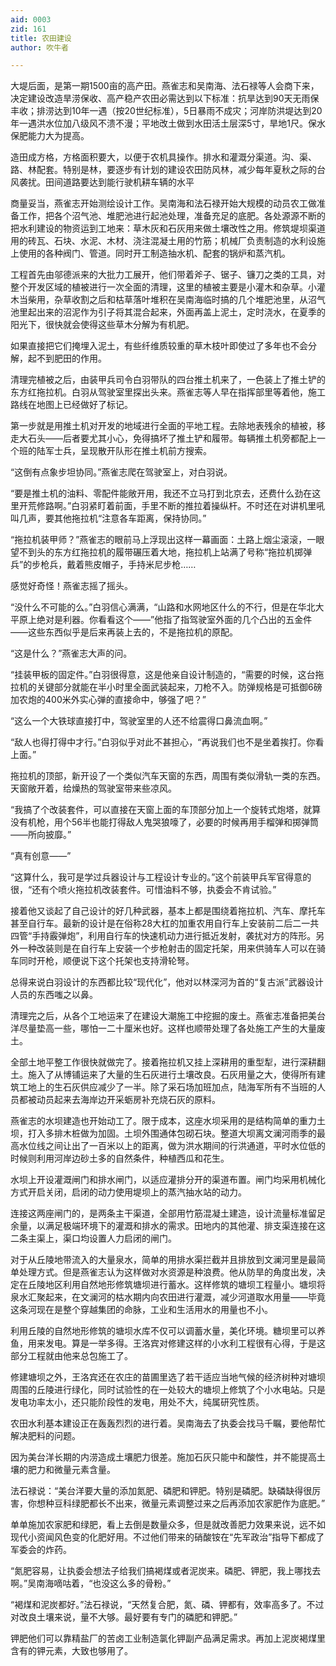 ```yaml
---
aid: 0003
zid: 161
title: 农田建设
author: 吹牛者

---
```




  大堤后面，是第一期1500亩的高产田。燕雀志和吴南海、法石禄等人会商下来，决定建设改造旱涝保收、高产稳产农田必需达到以下标准：抗旱达到90天无雨保丰收；排涝达到10年一遇（按20世纪标准），5日暴雨不成灾；河岸防洪堤达到20年一遇洪水位加八级风不溃不漫；平地改土做到水田活土层深5寸，旱地1尺。保水保肥能力大为提高。

  造田成方格，方格面积要大，以便于农机具操作。排水和灌溉分渠道。沟、渠、路、林配套。特别是林，要逐步有计划的建设农田防风林，减少每年夏秋之际的台风袭扰。田间道路要达到能行驶机耕车辆的水平

  商量妥当，燕雀志开始测绘设计工作。吴南海和法石禄开始大规模的动员农工做准备工作，把各个沼气池、堆肥池进行起池处理，准备充足的底肥。各处源源不断的把水利建设的物资运到工地来：草木灰和石灰用来做土壤改性之用。修筑堤坝渠道用的砖瓦、石块、水泥、木材、浇注混凝土用的竹筋；机械厂负责制造的水利设施上使用的各种阀门、管道。同时开工制造抽水机、配套的锅炉和蒸汽机。

  工程首先由邬德派来的大批力工展开，他们带着斧子、锯子、镰刀之类的工具，对整个开发区域的植被进行一次全面的清理，这里的植被主要是小灌木和杂草。小灌木当柴用，杂草收割之后和枯草落叶堆积在吴南海临时搞的几个堆肥池里，从沼气池里起出来的沼泥作为引子将其混合起来，外面再盖上泥土，定时浇水，在夏季的阳光下，很快就会使得这些草木分解为有机肥。

  如果直接把它们掩埋入泥土，有些纤维质较重的草木枝叶即使过了多年也不会分解，起不到肥田的作用。

  清理完植被之后，由装甲兵司令白羽带队的四台推土机来了，一色装上了推土铲的东方红拖拉机。白羽从驾驶室里探出头来。燕雀志等人早在指挥部里等着他，施工路线在地图上已经做好了标记。

  第一步就是用推土机对开发的地域进行全面的平地工程。去除地表残余的植被，移走大石头——后者要尤其小心，免得搞坏了推土铲和履带。每辆推土机旁都配上一个班的陆军士兵，呈现散开队形在推土机前方搜索。

  “这倒有点象步坦协同。”燕雀志爬在驾驶室上，对白羽说。

  “要是推土机的油料、零配件能敞开用，我还不立马打到北京去，还费什么劲在这里开荒修路啊。”白羽紧盯着前面，手里不断的推拉着操纵杆。不时还在对讲机里吼叫几声，要其他拖拉机“注意各车距离，保持协同。”

  “拖拉机装甲师？”燕雀志的眼前马上浮现出这样一幕画面：土路上烟尘滚滚，一眼望不到头的东方红拖拉机的履带碾压着大地，拖拉机上站满了号称“拖拉机掷弹兵”的步枪兵，戴着熊皮帽子，手持米尼步枪……

  感觉好奇怪！燕雀志摇了摇头。

  “没什么不可能的么。”白羽信心满满，“山路和水网地区什么的不行，但是在华北大平原上绝对是利器。你看看这个——”他指了指驾驶室外面的几个凸出的五金件——这些东西似乎是后来再装上去的，不是拖拉机的原配。

  “这是什么？”燕雀志大声的问。

  “挂装甲板的固定件。”白羽很得意，这是他亲自设计制造的，“需要的时候，这台拖拉机的关键部分就能在半小时里全面武装起来，刀枪不入。防弹规格是可抵御6磅加农炮的400米外实心弹的直接命中，够强了吧？”

  “这么一个大铁球直接打中，驾驶室里的人还不给震得口鼻流血啊。”

  “敌人也得打得中才行。”白羽似乎对此不甚担心，“再说我们也不是坐着挨打。你看上面。”

  拖拉机的顶部，新开设了一个类似汽车天窗的东西，周围有类似滑轨一类的东西。天窗敞开着，给燥热的驾驶室带来些凉风。

  “我搞了个改装套件，可以直接在天窗上面的车顶部分加上一个旋转式炮塔，就算没有机枪，用个56半也能打得敌人鬼哭狼嚎了，必要的时候再用手榴弹和掷弹筒——所向披靡。”

  “真有创意——”

  “这算什么，我可是学过兵器设计与工程设计专业的。”这个前装甲兵军官得意的很，“还有个喷火拖拉机改装套件。可惜油料不够，执委会不肯试验。”

  接着他又谈起了自己设计的好几种武器，基本上都是围绕着拖拉机、汽车、摩托车甚至自行车。最新的设计是在俗称28大杠的加重农用自行车上安装前二后二一共四管“手持霰弹炮”，利用自行车的快速机动力进行抵近发射，袭扰对方的阵形。另外一种改装则是在自行车上安装一个步枪射击的固定托架，用来供骑车人可以在骑车同时开枪，顺便说下这个托架也支持滑轮弩。

  总得来说白羽设计的东西都比较“现代化”，他对以林深河为首的“复古派”武器设计人员的东西嗤之以鼻。

  清理完之后，从各个工地运来了在建设大潮施工中挖掘的废土。燕雀志准备把美台洋尽量垫高一些，哪怕一二十厘米也好。这样也顺带处理了各处施工产生的大量废土。

  全部土地平整工作很快就做完了。接着拖拉机又挂上深耕用的重型犁，进行深耕翻土。施入了从博铺运来了大量的生石灰进行土壤改良。石灰用量之大，使得所有建筑工地上的生石灰供应减少了一半。除了采石场加班加点，陆海军所有不当班的人员都被动员起来去海岸边开采蛎房补充烧石灰的原料。

  燕雀志的水坝建造也开始动工了。限于成本，这座水坝采用的是结构简单的重力土坝，打入多排木桩做为加固。土坝外围通体包砌石块。整道大坝离文澜河雨季的最高水位线之间让出了一百米以上的距离，做为洪水期间的行洪通道，平时水位低的时候则利用河岸边砂土多的自然条件，种植西瓜和花生。

  水坝上开设灌溉闸门和排水闸门，以适应灌排分开的渠道布置。闸门均采用机械化方式开启关闭，启闭的动力使用堤坝上的蒸汽抽水站的动力。

  连接这两座闸门的，是两条主干渠道，全部用竹筋混凝土建造，设计流量标准留足余量，以满足极端环境下的灌溉和排水的需求。田地内的其他灌、排支渠连接在这二条主渠上，渠口均设置人力启闭的闸门。

  对于从丘陵地带流入的大量泉水，简单的用排水渠拦截并且排放到文澜河里是最简单处理方式。但是燕雀志认为这样做对水资源是种浪费。他从防旱的角度出发，决定在丘陵地区利用自然地形修筑塘坝进行蓄水。这样修筑的塘坝工程量小。塘坝将泉水汇聚起来，在文澜河的枯水期内向农田进行灌溉，减少河道取水用量——毕竟这条河现在是整个穿越集团的命脉，工业和生活用水的用量也不小。

  利用丘陵的自然地形修筑的塘坝水库不仅可以调蓄水量，美化环境。糖坝里可以养鱼，用来发电。算是一举多得。王洛宾对修建这样的小水利工程很有心得，于是这部分工程就由他来总包施工了。

  修建塘坝之外，王洛宾还在农庄的苗圃里选了若干适应当地气候的经济树种对塘坝周围的丘陵进行绿化，同时试验性的在一处较大的塘坝上修筑了个小水电站。只是发电功率太小，还只能阶段性的发电，用处不大，纯属研究性质。

  农田水利基本建设正在轰轰烈烈的进行着。吴南海去了执委会找马千瞩，要他帮忙解决肥料的问题。

  因为美台洋长期的内涝造成土壤肥力很差。施加石灰只能中和酸性，并不能提高土壤的肥力和微量元素含量。

  法石禄说：“美台洋要大量的添加氮肥、磷肥和钾肥。特别是磷肥。缺磷缺得很厉害，你想种豆科绿肥都长不出来，微量元素调整过来之后再添加农家肥作为底肥。”

  单单施加农家肥和绿肥，看上去倒是数量众多，但是就改善肥力效果来说，远不如现代小资闻风色变的化肥好用。不过他们带来的硝酸铵在“先军政治”指导下都成了军委会的炸药。

  “氮肥容易，让执委会想法子给我们搞褐煤或者泥炭来。磷肥、钾肥，我上哪找去啊。”吴南海嘀咕着，“也没这么多的骨粉。”

  “褐煤和泥炭都好。”法石禄说，“天然复合肥，氮、磷、钾都有，效率高多了。不过对改良土壤来说，量不大够。最好要有专门的磷肥和钾肥。”

  钾肥他们可以靠精盐厂的苦卤工业制造氯化钾副产品满足需求。再加上泥炭褐煤里含有的钾元素，大致也够用了。



